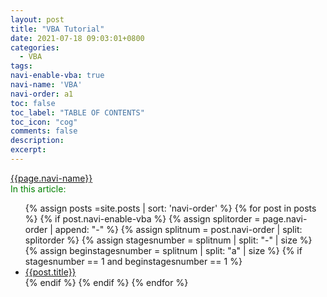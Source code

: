 ```yaml
---
layout: post
title: "VBA Tutorial"
date: 2021-07-18 09:03:01+0800
categories:
  - VBA
tags:
navi-enable-vba: true
navi-name: 'VBA'
navi-order: a1
toc: false
toc_label: "TABLE OF CONTENTS"
toc_icon: "cog"
comments: false
description: 
excerpt: 
---
```

<!--navigation bar-->
<div class='navi-link-container'>
<a class='navi-link' href="">{{page.navi-name}}</a>
</div>
<!--navigation bar-->

<!--items-->
<div>
<span style="color: green;">In this article:</span>
<ul>
  {% assign posts =site.posts | sort: 'navi-order' %}
  {% for post in posts %}
    {% if post.navi-enable-vba %}
      {% assign splitorder = page.navi-order | append: "-" %}
      {% assign splitnum = post.navi-order | split: splitorder %}
      {% assign stagesnumber = splitnum | split: "-" | size %}
      {% assign beginstagesnumber = splitnum | split: "a" | size %}
      {% if stagesnumber == 1 and beginstagesnumber == 1 %}
                <li><a href="{{ site.baseurl }}{{ post.url }}" class="item-link">{{post.title}}</a></li>
      {% endif %}
    {% endif %}
  {% endfor %}
</ul>
</div>
<!--items-->